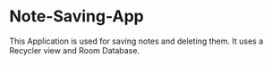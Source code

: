 # Note-Saving-App
This Application is used for saving notes and deleting them. It uses a Recycler view and Room Database.
